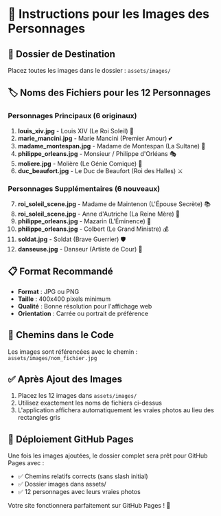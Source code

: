 # 📸 Instructions pour les Images des Personnages

## 📁 Dossier de Destination
Placez toutes les images dans le dossier : `assets/images/`

## 🏷️ Noms des Fichiers pour les 12 Personnages

### Personnages Principaux (6 originaux)
1. **louis_xiv.jpg** - Louis XIV (Le Roi Soleil) 👑
2. **marie_mancini.jpg** - Marie Mancini (Premier Amour) 💕
3. **madame_montespan.jpg** - Madame de Montespan (La Sultane) 🌹
4. **philippe_orleans.jpg** - Monsieur / Philippe d'Orléans 🎭
5. **moliere.jpg** - Molière (Le Génie Comique) 🎪
6. **duc_beaufort.jpg** - Le Duc de Beaufort (Roi des Halles) ⚔️

### Personnages Supplémentaires (6 nouveaux)
7. **roi_soleil_scene.jpg** - Madame de Maintenon (L'Épouse Secrète) 📚
8. **roi_soleil_scene.jpg** - Anne d'Autriche (La Reine Mère) 👸
9. **philippe_orleans.jpg** - Mazarin (L'Éminence) 🎯
10. **philippe_orleans.jpg** - Colbert (Le Grand Ministre) 💰
11. **soldat.jpg** - Soldat (Brave Guerrier) 🛡️
12. **danseuse.jpg** - Danseur (Artiste de Cour) 💫

## 📋 Format Recommandé
- **Format** : JPG ou PNG
- **Taille** : 400x400 pixels minimum
- **Qualité** : Bonne résolution pour l'affichage web
- **Orientation** : Carrée ou portrait de préférence

## 🔗 Chemins dans le Code
Les images sont référencées avec le chemin : `assets/images/nom_fichier.jpg`

## ✅ Après Ajout des Images
1. Placez les 12 images dans `assets/images/`
2. Utilisez exactement les noms de fichiers ci-dessus
3. L'application affichera automatiquement les vraies photos au lieu des rectangles gris

## 🚀 Déploiement GitHub Pages
Une fois les images ajoutées, le dossier complet sera prêt pour GitHub Pages avec :
- ✅ Chemins relatifs corrects (sans slash initial)
- ✅ Dossier images dans assets/
- ✅ 12 personnages avec leurs vraies photos

Votre site fonctionnera parfaitement sur GitHub Pages ! 🎉
